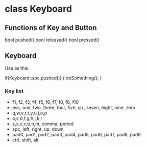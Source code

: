 class Keyboard
==========================

## Functions of Key and Button

bool pushed()
bool released()
bool pressed()

## Keyboard

Use as this.


if(Keyboard::spc.pushed())
{
    doSomething();
}

### Key list

- f1, f2, f3, f4, f5, f6, f7, f8, f8, f10
- esc, one, two, three, four, five, six, seven, eight, nine, zero
- q,w,e,r,t,y,u,i,o,p
- a,s,d,f,g,h,j,k,l
- z,x,c,v,b,n,m, comma, period
- spc, left, right, up, down
- pad0, pad1, pad2, pad3, pad4, pad5, pad6, pad7, pad8, pad9
- ctrl, shift, alt